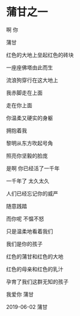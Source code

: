 # 蒲甘之一

啊 你

蒲甘

红色的大地上垒起红色的砖块

一座座佛塔由此而生

流浪狗穿行在这大地上

我赤脚走在上面

走在你上面

你温柔又硬实的身躯

拥抱着我

黎明从东方吹起号角

照亮你坚毅的脸庞

是啊 你已经活了一千年

一千年了 太久太久

人们已经忘记你的威严

随意践踏

而你呢 不愠不怒

只是温柔地看着我们

我们是你的孩子

红色的蒲甘和红色的大地

红色的母亲和红色的乳汁

孕育了我们这群无知的孩子

我爱你 蒲甘

2019-06-02 蒲甘
